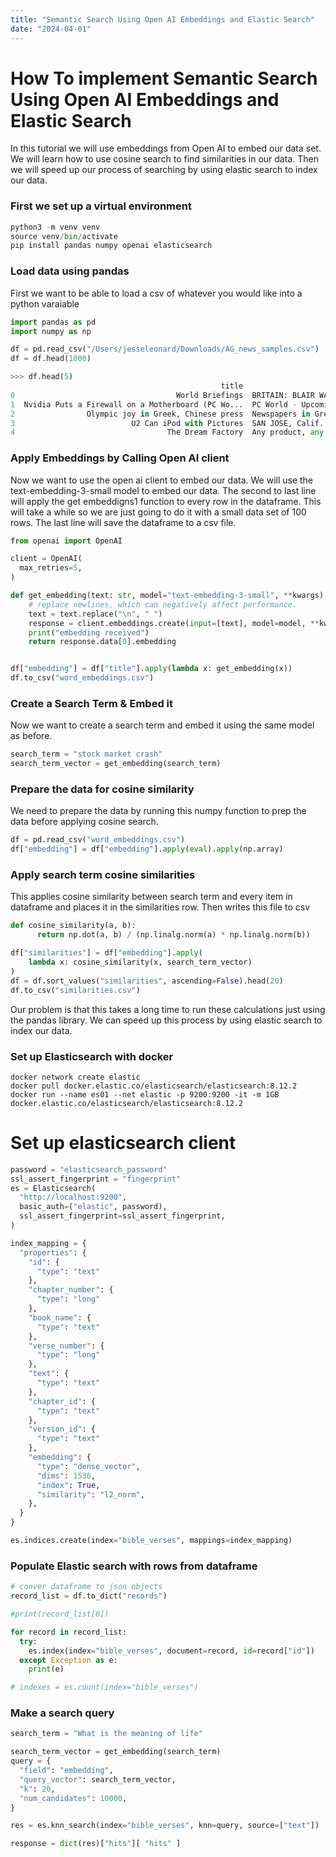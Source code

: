 ```yaml
---
title: "Semantic Search Using Open AI Embeddings and Elastic Search"
date: "2024-04-01"
---
```


# How To implement Semantic Search Using Open AI Embeddings and Elastic Search

In this tutorial we will use embeddings from Open AI to embed our data set. We
will learn how to use cosine search to find similarities in our data. Then we
will speed up our process of searching by using elastic search to index our
data.

### First we set up a virtual environment

```python
python3 -m venv venv
source venv/bin/activate
pip install pandas numpy openai elasticsearch
```

### Load data using pandas

First we want to be able to load a csv of whatever you would like into a python
varaiable

```python
import pandas as pd
import numpy as np

df = pd.read_csv("/Users/jesseleonard/Downloads/AG_news_samples.csv")
df = df.head(1000)
```

```python
>>> df.head(5)
                                               title                                        description  label_int     label
0                                    World Briefings  BRITAIN: BLAIR WARNS OF CLIMATE THREAT Prime M...          1     World
1  Nvidia Puts a Firewall on a Motherboard (PC Wo...  PC World - Upcoming chip set will include buil...          4  Sci/Tech
2                Olympic joy in Greek, Chinese press  Newspapers in Greece reflect a mixture of exhi...          2    Sports
3                          U2 Can iPod with Pictures  SAN JOSE, Calif. -- Apple Computer (Quote, Cha...          4  Sci/Tech
4                                  The Dream Factory  Any product, any shape, any size -- manufactur...          4  Sci/Tech
```

### Apply Embeddings by Calling Open AI client

Now we want to use the open ai client to embed our data. We will use the
text-embedding-3-small model to embed our data. The second to last line will
apply the get embeddigns1 function to every row in the dataframe. This will take
a while so we are just going to do it with a small data set of 100 rows.
The last line will save the dataframe to a csv file.

```python
from openai import OpenAI

client = OpenAI(
  max_retries=5,
)

def get_embedding(text: str, model="text-embedding-3-small", **kwargs):
    # replace newlines, which can negatively affect performance.
    text = text.replace("\n", " ")
    response = client.embeddings.create(input=[text], model=model, **kwargs)
    print("embedding received")
    return response.data[0].embedding


df["embedding"] = df["title"].apply(lambda x: get_embedding(x))
df.to_csv("word_embeddings.csv")
```

### Create a Search Term & Embed it

Now we want to create a search term and embed it using the same model as before.

```python
search_term = "stock market crash"
search_term_vector = get_embedding(search_term)
```

### Prepare the data for cosine similarity

We need to prepare the data by running this numpy function to prep the data before applying cosine
search.

```python
df = pd.read_csv("word_embeddings.csv")
df["embedding"] = df["embedding"].apply(eval).apply(np.array)
```

### Apply search term cosine similarities

This applies cosine similarity between search term and every item in dataframe and places it in the similarities row. Then writes this file to csv

```python
def cosine_similarity(a, b):
      return np.dot(a, b) / (np.linalg.norm(a) * np.linalg.norm(b))

df["similarities"] = df["embedding"].apply(
    lambda x: cosine_similarity(x, search_term_vector)
)
df = df.sort_values("similarities", ascending=False).head(20)
df.to_csv("similarities.csv")
```

Our problem is that this takes a long time to run these calculations just using the pandas library. We can speed up this process by using elastic search to
index our data.

### Set up Elasticsearch with docker

```
docker network create elastic
docker pull docker.elastic.co/elasticsearch/elasticsearch:8.12.2
docker run --name es01 --net elastic -p 9200:9200 -it -m 1GB docker.elastic.co/elasticsearch/elasticsearch:8.12.2
```

# Set up elasticsearch client

```python
password = "elasticsearch_password"
ssl_assert_fingerprint = "fingerprint"
es = Elasticsearch(
  "http://localhost:9200",
  basic_auth=("elastic", password),
  ssl_assert_fingerprint=ssl_assert_fingerprint,
)

index_mapping = {
  "properties": {
    "id": {
      "type": "text"
    },
    "chapter_number": {
      "type": "long"
    },
    "book_name": {
      "type": "text"
    },
    "verse_number": {
      "type": "long"
    },
    "text": {
      "type": "text"
    },
    "chapter_id": {
      "type": "text"
    },
    "version_id": {
      "type": "text"
    },
    "embedding": {
      "type": "dense_vector",
      "dims": 1536,
      "index": True,
      "similarity": "l2_norm",
    },
  }
}

es.indices.create(index="bible_verses", mappings=index_mapping)

```

### Populate Elastic search with rows from dataframe

```python
# conver dataframe to json objects
record_list = df.to_dict("records")

#print(record_list[0])

for record in record_list:
  try:
    es.index(index="bible_verses", document=record, id=record["id"])
  except Exception as e:
    print(e)

# indexes = es.count(index="bible_verses")
```

### Make a search query

```python
search_term = "What is the meaning of life"

search_term_vector = get_embedding(search_term)
query = {
  "field": "embedding",
  "query_vector": search_term_vector,
  "k": 20,
  "num_candidates": 10000,
}

res = es.knn_search(index="bible_verses", knn=query, source=["text"])

response = dict(res)["hits"][ "hits" ]
```
